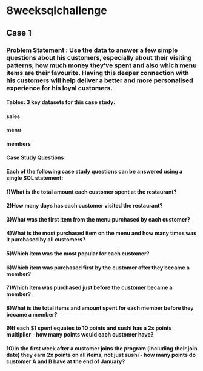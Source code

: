 # 8weeksqlchallenge

## Case 1
### Problem Statement : Use the data to answer a few simple questions about his customers, especially about their visiting patterns, how much money they’ve spent and also which menu items are their favourite. Having this deeper connection with his customers will help deliver a better and more personalised experience for his loyal customers.
#### Tables:  3 key datasets for this case study:
#### sales
#### menu
#### members

#### Case Study Questions
#### Each of the following case study questions can be answered using a single SQL statement:

#### 1)What is the total amount each customer spent at the restaurant?
#### 2)How many days has each customer visited the restaurant?
#### 3)What was the first item from the menu purchased by each customer?
#### 4)What is the most purchased item on the menu and how many times was it purchased by all customers?
#### 5)Which item was the most popular for each customer?
#### 6)Which item was purchased first by the customer after they became a member?
#### 7)Which item was purchased just before the customer became a member?
#### 8)What is the total items and amount spent for each member before they became a member?
#### 9)If each $1 spent equates to 10 points and sushi has a 2x points multiplier - how many points would each customer have?
#### 10)In the first week after a customer joins the program (including their join date) they earn 2x points on all items, not just sushi - how many points do customer A and B have at the end of January?
